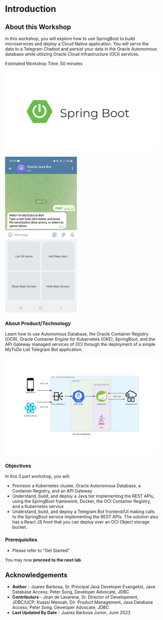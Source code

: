 # Introduction

## About this Workshop



In this workshop, you will explore how to use SpringBoot to build microservices and deploy a Cloud Native application. You will serve the data to a Telegram Chatbot and persist your data in the Oracle Autonomous database while utilizing Oracle Cloud Infrastructure (OCI) services.

Estimated Workshop Time: 50 minutes

![springboot-image](images/springboot-image.png "springboot")

![application](images/application-1.png "application")

### About Product/Technology

Learn how to use Autonomous Database, the Oracle Container Registry (OCR), Oracle Container Engine for Kubernetes (OKE), SpringBoot, and the API Gateway managed services of OCI through the deployment of a simple MyToDo List Telegram Bot application.

<!-- 
include architecture diagram here -->
![intro architecture](images/architecture.png "architecture-diagram")

### Objectives

In this 3 part workshop, you will:

* Provision a Kubernetes cluster, Oracle Autonomous Database, a Container Registry, and an API Gateway
* Understand, build, and deploy a Java tier implementing the REST APIs, using the SpringBoot framework, Docker, the OCI Container Registry, and a Kubernetes service
* Understand, build, and deploy a Telegram Bot frontend/UI making calls to the SpringBoot service implementing the REST APIs. The solution also has a React JS front that you can deploy over an OCI Object storage bucket.

### Prerequisites

* Please refer to "Get Started"

You may now **proceed to the next lab**.

## Acknowledgements

* **Author** - Juarez Barbosa, Sr. Principal Java Developer Evangelist, Java Database Access; Peter Song, Developer Advocate, JDBC
* **Contributors** - Jean de Lavarene, Sr. Director of Development, JDBC/UCP; Kuassi Mensah, Dir. Product Management, Java Database Access;
Peter Song, Developer Advocate, JDBC
* **Last Updated By Date** - Juarez Barbosa Junior, June 2023
